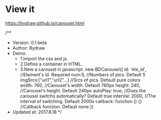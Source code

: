 # View it
https://bydraw.github.io/carousel.html

/**
 * Version: 0.1 beta
 * Author: Bydraw    
 * Demo:
    * 1.Import the css and js. 
        <link rel="stylesheet" href="carousel.css">
        <script src="carousel.js"></script>
    * 2.Define a container in HTML.
        <div id="ele_id"></div>
    * 3.New a carousel in javascript.
        new BDCarousel({
            id: 'ele_id',               //Element's id. Required
            num:5,                      //Numbers of pics. Default 5
            imgSrcs:["url1","url2"...]  //Srcs of pics. Default pure colors          
            width: 760,                 //Carousel's width. Default 760px
            height: 240,                //Carousel's height. Default 240px
            autoPlay: true,             //Does the carousel switchs automatically? Default true
            interVal: 2000,             //The interval of switching. Default 2000s
            callback: function () {}    //Callback function. Default none
        })
 * Updated at: 2017.8.18
 */
